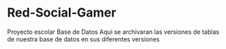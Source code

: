 # Red-Social-Gamer
Proyecto escolar
Base de Datos
Aqui se archivaran las versiones de tablas de nuestra base de datos en sus diferentes versiones
